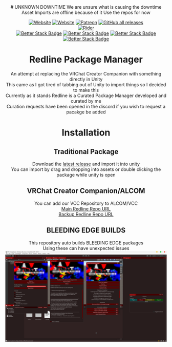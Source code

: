 <div align='center'>  
# UNKNOWN DOWNTIME  
We are unsure what is causing the downtime  
Asset Imports are offline because of it  
Use the repos for now  

[![Website](https://img.shields.io/website?down_color=red&down_message=Offline&label=Trigon.Systems&style=for-the-badge&up_color=cyan&up_message=Online&url=https%3A%2F%2Ftrigon.systems)](https://trigon.systems)
[![Website](https://img.shields.io/website?down_color=red&down_message=Offline&label=C0deRa.in&style=for-the-badge&up_color=cyan&up_message=Online&url=https%3A%2F%2Fc0dera.in)](https://c0dera.in)
[![Patreon](https://img.shields.io/badge/Patreon-Donate-pink?style=for-the-badge)](https://www.patreon.com/PhoenixAceVFX)
[![GitHub all releases](https://img.shields.io/github/downloads/Redline-Team/RPM/total?color=red&label=Total%20Downloads&logo=github&logoColor=red&style=for-the-badge)](https://github.com/Redline-Team/RPM/releases/latest)  
[![Rider](https://img.shields.io/badge/Rider-000000.svg?style=for-the-badge&logo=Rider&logoColor=white&color=black&labelColor=crimson)](https://www.jetbrains.com/rider/)  
[![Better Stack Badge](https://uptime.betterstack.com/status-badges/v3/monitor/1htdw.svg)](https://status.c0dera.in)
[![Better Stack Badge](https://uptime.betterstack.com/status-badges/v3/monitor/1htdf.svg)](https://status.c0dera.in)
[![Better Stack Badge](https://uptime.betterstack.com/status-badges/v3/monitor/1jo75.svg)](https://status.c0dera.in)
[![Better Stack Badge](https://uptime.betterstack.com/status-badges/v3/monitor/1jo77.svg)](https://status.c0dera.in)  
# Redline Package Manager  
An attempt at replacing the VRChat Creator Companion with something directly in Unity  
This came as I got tired of tabbing out of Unity to import things so I decided to make this  
Currently as it stands Redline is a Curated Package Manager developed and curated by me  
Curation requests have been opened in the discord if you wish to request a pacakge be added  

# Installation  
## Traditional Package  
Download the [latest release](https://github.com/Redline-Team/RPM/releases/latest) and import it into unity  
You can import by drag and dropping into assets or double clicking the package while unity is open  
## VRChat Creator Companion/ALCOM  
You can add our VCC Repository to ALCOM/VCC  
[Main Redline Repo URL](https://rpmrepo.trigon.systems)  
[Backup Redline Repo URL](https://redline-team.github.io/RedlineVCC/)  
## BLEEDING EDGE BUILDS  
This repository auto builds BLEEDING EDGE packages  
Using these can have unexpected issues  
<img src="TWpuYSR.png" />  
</div>
